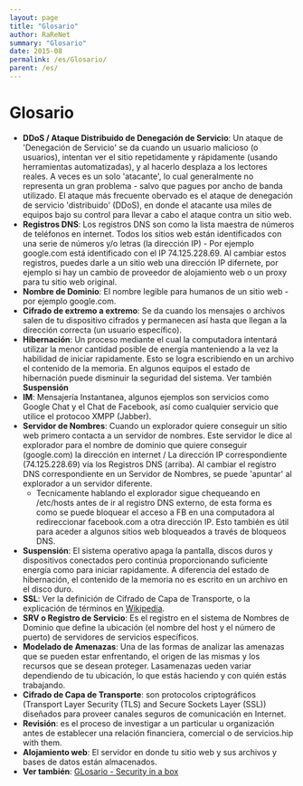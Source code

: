```yaml
---
layout: page
title: "Glosario"
author: RaReNet
summary: "Glosario"
date: 2015-08
permalink: /es/Glosario/
parent: /es/
---
```


# Glosario

- **DDoS / Ataque Distribuido de Denegación de Servicio**:  Un ataque de 'Denegación de Servicio' se da cuando un usuario malicioso (o usuarios), intentan ver el sitio repetidamente y rápidamente (usando herramientas automatizadas), y al hacerlo desplaza a los lectores reales. A veces es un solo 'atacante', lo cual generalmente no representa un gran problema - salvo que pagues por ancho de banda utilizado. El ataque más frecuente obervado es el ataque de denegación de servicio 'distribuido' (DDoS), en donde el atacante usa miles de equipos bajo su control para llevar a cabo el ataque contra un sitio web.
- **Registros DNS**: Los registros DNS son como la lista maestra de números de teléfonos en internet. Todos los sitios web están identificados con una serie de números y/o letras (la dirección IP) - Por ejemplo google.com está identificado con el IP 74.125.228.69. Al cambiar estos registros, puedes darle a un sitio web una dirección IP difernete, por ejemplo si hay un cambio de proveedor de alojamiento web o un proxy para tu sitio web original.
- **Nombre de Dominio**: El nombre legible para humanos de un sitio web - por ejemplo google.com. 
- **Cifrado de extremo a extremo**: Se da cuando los mensajes o archivos salen de tu dispositivo cifrados y permanecen así hasta que llegan a la dirección correcta (un usuario específico).
- **Hibernación**: Un proceso mediante el cual la computadora intentará utilizar la menor cantidad posible de energía manteniendo a la vez la habilidad de iniciar rapidamente. Esto se logra escribiendo en un archivo el contenido de la memoria. En algunos equipos el estado de hibernación puede disminuir la seguridad del sistema. Ver también **Suspensión**
- **IM**: Mensajería Instantanea, algunos ejemplos son servicios como Google Chat y el Chat de Facebook, así como cualquier servicio que utilice el protocoo XMPP (Jabber).
- **Servidor de Nombres**: Cuando un explorador quiere conseguir un sitio web primero contacta a un servidor de nombres. Este servidor le dice al explorador para el nombre de dominio que quiere conseguir (google.com) la dirección en internet / La dirección IP correspondiente (74.125.228.69) vía los Registros DNS (arriba). Al cambiar el registro DNS correspondiente en un Servidor de Nombres, se puede 'apuntar' al explorador a un servidor diferente.
    - Tecnicamente hablando el explorador sigue chequeando en /etc/hosts antes de ir al registro DNS externo, de esta forma es como se puede bloquear el acceso a FB en una computadora al redireccionar facebook.com a otra dirección IP. Esto también es útil para aceder a algunos sitios web bloqueados a través de bloqueos DNS.
- **Suspensión**: El sistema operativo apaga la pantalla, discos duros y dispositivos conectados pero continúa proporcionando suficiente energía como para iniciar rapidamente. A diferencia del estado de hibernación, el contenido de la memoria no es escrito en un archivo en el disco duro.
- **SSL**: Ver la definición de Cifrado de Capa de Transporte, o la explicación de términos en [Wikipedia](https://es.wikipedia.org/wiki/Transport_Layer_Security).
- **SRV o Registro de Servicio**: Es el registro en el sistema de Nombres de Dominio que define la ubicación (el nombre del host y el número de puerto) de servidores de servicios específicos.
- **Modelado de Amenazas**: Una de las formas de analizar las amenazas que se pueden estar enfrentando, el origen de las mismas y los recursos que se desean proteger. Lasamenazas ueden variar dependiendo de tu ubicación, lo que estás haciendo y con quién estás trabajando.
- **Cifrado de Capa de Transporte**: son protocolos criptográficos (Transport Layer Security  (TLS) and Secure Sockets Layer (SSL)) diseñados para proveer canales seguros de comunicación en Internet.
- **Revisión**: es el proceso de investigar a un particular u organización antes de establecer una relación financiera, comercial o de servicios.hip with them.
- **Alojamiento web**: El servidor en donde tu sitio web y sus archivos y bases de datos están almacenados.
- **Ver también**: [GLosario - Security in a box](https://securityinabox.org/es/glossary)
